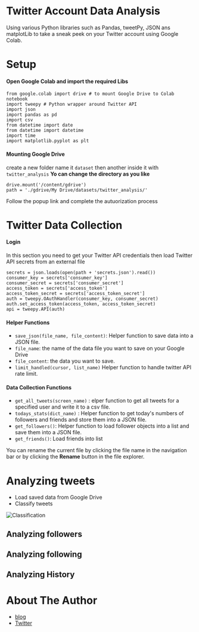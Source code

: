 # Twitter Account Data Analysis

Using various Python libraries such as Pandas, tweetPy, JSON ans matplotLib to take a sneak peek on your Twitter account using Google Colab.


# Setup

#### Open Google Colab and import the required Libs

    from google.colab import drive # to mount Google Drive to Colab notebook
    import tweepy # Python wrapper around Twitter API
    import json
    import pandas as pd
    import csv
    from datetime import date
    from datetime import datetime
    import time
    import matplotlib.pyplot as plt

#### Mounting Google Drive

create a new folder name it `dataset` then another inside it with `twitter_analysis` **Yo can change the directory as you like**

    drive.mount('/content/gdrive')
    path = './gdrive/My Drive/datasets/twitter_analysis/'
Follow the popup link and complete the autuorization  process

#  Twitter Data Collection

#### Login
In this section you  need to get your Twitter API  credentials then  load Twitter API secrets from an external file

    secrets = json.loads(open(path + 'secrets.json').read())
    consumer_key = secrets['consumer_key']
    consumer_secret = secrets['consumer_secret']
    access_token = secrets['access_token']
    access_token_secret = secrets['access_token_secret']
    auth = tweepy.OAuthHandler(consumer_key, consumer_secret)
    auth.set_access_token(access_token, access_token_secret)
    api = tweepy.API(auth)

####  Helper Functions
-  `save_json(file_name, file_content)`: Helper function to save data into a JSON file.
-  `file_name`: the name of the data file you want to save on your Google Drive
-  `file_content`: the data you want to save.
-  `limit_handled(cursor, list_name)`  Helper function to handle twitter API rate limit.

#### Data Collection Functions
-   `get_all_tweets(screen_name)` : elper function to get all tweets for a specified user and write it to a csv file.
- `todays_stats(dict_name)` :  Helper function to get today's numbers of followers and friends and store them into a JSON file.
- `get_followers()`:  Helper function to load follower objects into a list and save them into a JSON file.
- `get_friends()`:  Load friends into list


You can rename the current file by clicking the file name in the navigation bar or by clicking the **Rename** button in the file explorer.

# Analyzing tweets
- Load saved data from Google Drive
- Classify tweets

![Classification](https://github.com/engali94/Twitter-Account-Analysis/blob/master/assets/classification.png)
## Analyzing followers

## Analyzing following 

## Analyzing History


# About The Author
- [blog](alihilal.com)
- [Twitter](https://twitter.com/alihilal94)
